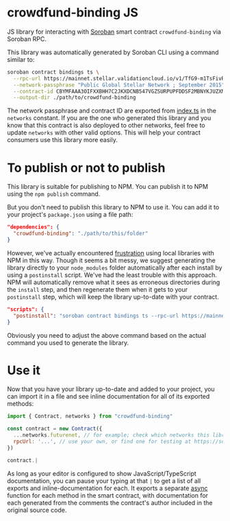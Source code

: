 # crowdfund-binding JS

JS library for interacting with [Soroban](https://soroban.stellar.org/) smart contract `crowdfund-binding` via Soroban RPC.

This library was automatically generated by Soroban CLI using a command similar to:

```bash
soroban contract bindings ts \
  --rpc-url https://mainnet.stellar.validationcloud.io/v1/TfG9-m1TsFivRBylmjcE2Xw_GeWb9yV7wOcx1MgilH4 \
  --network-passphrase "Public Global Stellar Network ; September 2015" \
  --contract-id CBYMFAAA3OIFXXBHH7C2JKXDCNB547VGZSURPUPFDDSF2MBNYKJUZXMB \
  --output-dir ./path/to/crowdfund-binding
```

The network passphrase and contract ID are exported from [index.ts](./src/index.ts) in the `networks` constant. If you are the one who generated this library and you know that this contract is also deployed to other networks, feel free to update `networks` with other valid options. This will help your contract consumers use this library more easily.

# To publish or not to publish

This library is suitable for publishing to NPM. You can publish it to NPM using the `npm publish` command.

But you don't need to publish this library to NPM to use it. You can add it to your project's `package.json` using a file path:

```json
"dependencies": {
  "crowdfund-binding": "./path/to/this/folder"
}
```

However, we've actually encountered [frustration](https://github.com/stellar/soroban-example-dapp/pull/117#discussion_r1232873560) using local libraries with NPM in this way. Though it seems a bit messy, we suggest generating the library directly to your `node_modules` folder automatically after each install by using a `postinstall` script. We've had the least trouble with this approach. NPM will automatically remove what it sees as erroneous directories during the `install` step, and then regenerate them when it gets to your `postinstall` step, which will keep the library up-to-date with your contract.

```json
"scripts": {
  "postinstall": "soroban contract bindings ts --rpc-url https://mainnet.stellar.validationcloud.io/v1/TfG9-m1TsFivRBylmjcE2Xw_GeWb9yV7wOcx1MgilH4 --network-passphrase \"Public Global Stellar Network ; September 2015\" --id CBYMFAAA3OIFXXBHH7C2JKXDCNB547VGZSURPUPFDDSF2MBNYKJUZXMB --name crowdfund-binding"
}
```

Obviously you need to adjust the above command based on the actual command you used to generate the library.

# Use it

Now that you have your library up-to-date and added to your project, you can import it in a file and see inline documentation for all of its exported methods:

```js
import { Contract, networks } from "crowdfund-binding"

const contract = new Contract({
  ...networks.futurenet, // for example; check which networks this library exports
  rpcUrl: '...', // use your own, or find one for testing at https://soroban.stellar.org/docs/reference/rpc#public-rpc-providers
})

contract.|
```

As long as your editor is configured to show JavaScript/TypeScript documentation, you can pause your typing at that `|` to get a list of all exports and inline-documentation for each. It exports a separate [async](https://developer.mozilla.org/en-US/docs/Web/JavaScript/Reference/Statements/async_function) function for each method in the smart contract, with documentation for each generated from the comments the contract's author included in the original source code.
